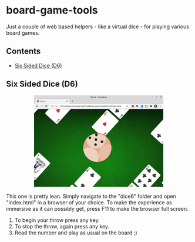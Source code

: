 # board-game-tools
Just a couple of web based helpers - like a virtual dice - for playing various board games.

## Contents

- [Six Sided Dice (D6)](#six-sided-dice-d6)

## Six Sided Dice (D6)

<div style="text-align: center;"><img src="dice6/preview.jpg" style="max-width: 70%; margin: auto;"></div>

This one is pretty lean. Simply navigate to the "dice6" folder and open "index.html" in a browser of your choice. To make the experience as immersive as it can possibly get, press F11 to make the browser full screen.

1. To begin your throw press any key.
2. To stop the throw, again press any key.
3. Read the number and play as usual on the board ;)